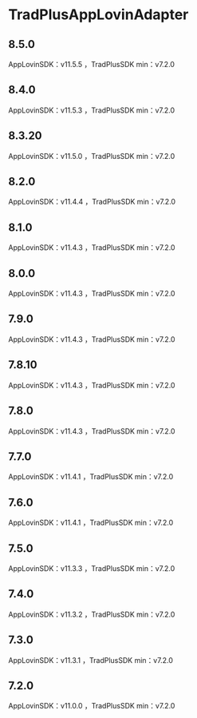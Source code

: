 # TradPlusAppLovinAdapter

## 8.5.0

AppLovinSDK：v11.5.5 ，TradPlusSDK min：v7.2.0

## 8.4.0

AppLovinSDK：v11.5.3 ，TradPlusSDK min：v7.2.0

## 8.3.20

AppLovinSDK：v11.5.0 ，TradPlusSDK min：v7.2.0

## 8.2.0

AppLovinSDK：v11.4.4 ，TradPlusSDK min：v7.2.0

## 8.1.0

AppLovinSDK：v11.4.3 ，TradPlusSDK min：v7.2.0

## 8.0.0

AppLovinSDK：v11.4.3 ，TradPlusSDK min：v7.2.0

## 7.9.0

AppLovinSDK：v11.4.3 ，TradPlusSDK min：v7.2.0

## 7.8.10

AppLovinSDK：v11.4.3 ，TradPlusSDK min：v7.2.0

## 7.8.0

AppLovinSDK：v11.4.3 ，TradPlusSDK min：v7.2.0

## 7.7.0

AppLovinSDK：v11.4.1 ，TradPlusSDK min：v7.2.0

## 7.6.0

AppLovinSDK：v11.4.1 ，TradPlusSDK min：v7.2.0

## 7.5.0

AppLovinSDK：v11.3.3 ，TradPlusSDK min：v7.2.0

## 7.4.0

AppLovinSDK：v11.3.2 ，TradPlusSDK min：v7.2.0

## 7.3.0

AppLovinSDK：v11.3.1 ，TradPlusSDK min：v7.2.0

## 7.2.0

AppLovinSDK：v11.0.0 ，TradPlusSDK min：v7.2.0